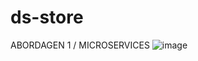 # ds-store

ABORDAGEN 1 / MICROSERVICES
![image](https://github.com/user-attachments/assets/0e11affe-c682-4c12-8e66-f725d6c2a418)
